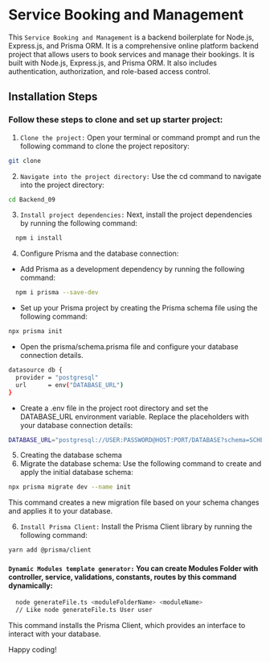 # Service Booking and Management
<!-- Description -->
This `Service Booking and Management` is a backend boilerplate for Node.js, Express.js, and Prisma ORM. It is a comprehensive online platform backend project that allows users to book services and manage their bookings. It is built with Node.js, Express.js, and Prisma ORM. It also includes authentication, authorization, and role-based access control.


## Installation Steps
### Follow these steps to clone and set up starter project:

1. `Clone the project:` Open your terminal or command prompt and run the following command to clone the project repository:

```bash
git clone 
```

2. `Navigate into the project directory:` Use the cd command to navigate into the project directory:

```bash
cd Backend_09
```

3. `Install project dependencies:` Next, install the project dependencies by running the following command:

```bash
  npm i install
```

4. Configure Prisma and the database connection:

- Add Prisma as a development dependency by running the following command:
```bash
  npm i prisma --save-dev
```

- Set up your Prisma project by creating the Prisma schema file using the following command:
```bash
npx prisma init
```

- Open the prisma/schema.prisma file and configure your database connection details.

```bash
datasource db {
  provider = "postgresql"
  url      = env("DATABASE_URL")
}
```

- Create a .env file in the project root directory and set the DATABASE_URL environment variable. Replace the placeholders with your database connection details:
```bash
DATABASE_URL="postgresql://USER:PASSWORD@HOST:PORT/DATABASE?schema=SCHEMA"
```

5. Creating the database schema
6. Migrate the database schema: Use the following command to create and apply the initial database schema:

```bash
npx prisma migrate dev --name init
```
This command creates a new migration file based on your schema changes and applies it to your database.

6. `Install Prisma Client:` Install the Prisma Client library by running the following command:
```bash
yarn add @prisma/client
```

#### `Dynamic Modules template generator:` You can create Modules Folder with controller, service, validations, constants, routes by this command dynamically:

```bash
  node generateFile.ts <moduleFolderName> <moduleName>
  // Like node generateFile.ts User user
```

This command installs the Prisma Client, which provides an interface to interact with your database.

Happy coding!